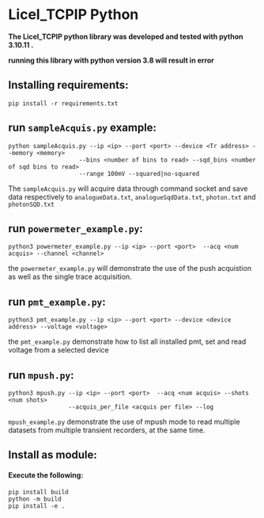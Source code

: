 # **Licel_TCPIP Python**  

**The Licel_TCPIP python library was developed and tested with python 3.10.11 .** 

**running this library with python version 3.8 will result in error** 

## Installing requirements: 
```shell
pip install -r requirements.txt
```

## run `sampleAcquis.py` example: 
```shell
python sampleAcquis.py --ip <ip> --port <port> --device <Tr address> --memory <memory>
                    --bins <number of bins to read> --sqd_bins <number of sqd bins to read>
                    --range 100mV --squared|no-squared
```

The `sampleAcquis.py` will acquire data through command socket and save data respectively to 
`analogueData.txt`, `analogueSqdData.txt`, `photon.txt` and `photonSQD.txt`


## run `powermeter_example.py`: 
```shell
python3 powermeter_example.py --ip <ip> --port <port>  --acq <num acquis> --channel <channel>
```

the `powermeter_example.py` will demonstrate the use of the push acquistion as well as the 
single trace acquisition. 

## run `pmt_example.py`: 
```shell
python3 pmt_example.py --ip <ip> --port <port> --device <device address> --voltage <voltage>
```

the `pmt_example.py` demonstrate how to list all installed pmt, set and read voltage from a selected device

## run `mpush.py`:
```shell
python3 mpush.py --ip <ip> --port <port>  --acq <num acquis> --shots <num shots>
                 --acquis_per_file <acquis per file> --log
```

`mpush_example.py` demonstrate the use of mpush mode to read multiple datasets from multiple transient recorders, at the same time. 

## Install as module:
#### Execute the following: 
```shell
pip install build
python -m build
pip install -e .
```

